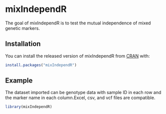 
<!-- README.md is generated from README.Rmd. Please edit that file -->

# mixIndependR

<!-- badges: start -->

<!-- badges: end -->

The goal of mixIndependR is to test the mutual independence of mixed
genetic markers.

## Installation

You can install the released version of mixIndependR from
[CRAN](https://CRAN.R-project.org) with:

``` r
install.packages("mixIndependR")
```

## Example

The dataset imported can be genotype data with sample ID in each row and
the marker name in each column.Excel, csv, and vcf files are compatible.

``` r
library(mixIndependR)
```

